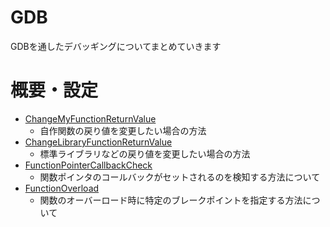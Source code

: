 GDB
====
GDBを通したデバッギングについてまとめていきます

# 概要・設定
- [ChangeMyFunctionReturnValue](ChangeMyFunctionReturnValue)
  - 自作関数の戻り値を変更したい場合の方法
- [ChangeLibraryFunctionReturnValue](ChangeLibraryFunctionReturnValue)
  - 標準ライブラリなどの戻り値を変更したい場合の方法
- [FunctionPointerCallbackCheck](FunctionPointerCallbackCheck)
  - 関数ポインタのコールバックがセットされるのを検知する方法について
- [FunctionOverload](FunctionOverload)
  - 関数のオーバーロード時に特定のブレークポイントを指定する方法について

